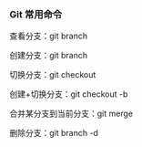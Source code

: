 ### Git 常用命令

查看分支：git branch

创建分支：git branch

切换分支：git checkout

创建+切换分支：git checkout -b

合并某分支到当前分支：git merge

删除分支：git branch -d
